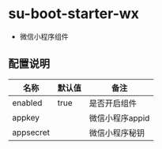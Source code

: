 # su-boot-starter-wx

- 微信小程序组件

## 配置说明

| 名称        | 默认值             | 备注         |
|-----------|-----------------|------------|
| enabled   | true            | 是否开启组件     |
| appkey |           | 微信小程序appid |
| appsecret |  | 微信小程序秘钥    |

